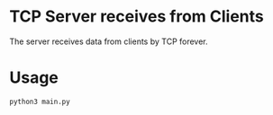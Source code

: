 # TCP Server receives from Clients

The server receives data from clients by TCP forever. 

# Usage
```bash
python3 main.py
```

